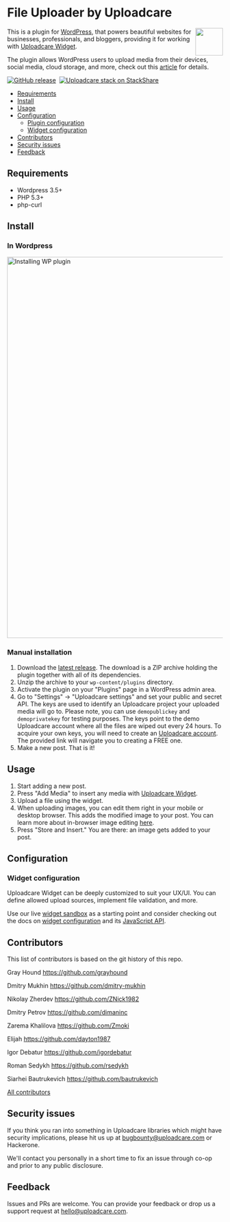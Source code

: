 # File Uploader by Uploadcare

<a href="https://uploadcare.com/?utm_source=github&utm_campaign=uploadcare-wordpress">
  <img align="right" width="64" height="64"
    src="https://ucarecdn.com/2f4864b7-ed0e-4411-965b-8148623aa680/uploadcare-logo-mark.svg"
    alt="">
</a>

This is a plugin for [WordPress][wordpress], that powers beautiful websites for businesses, professionals, and bloggers, providing it for working with [Uploadcare Widget][uc-feature-widget].

The plugin allows WordPress users to upload media
from their devices, social media, cloud storage, and more, check out this [article][wparena-article] for details.

[![GitHub release][badge-release-img]][badge-release-url]&nbsp;
[![Uploadcare stack on StackShare][badge-stack-img]][badge-stack-url]

* [Requirements](#requirements)
* [Install](#install)
* [Usage](#usage)
* [Configuration](#configuration)
  * [Plugin configuration](#plugin-configuration)
  * [Widget configuration](#widget-configuration)
* [Contributors](#contributors)
* [Security issues](#security-issues)
* [Feedback](#feedback)

## Requirements

- Wordpress 3.5+
- PHP 5.3+
- php-curl

## Install

### In Wordpress

<a href="https://wordpress.org/plugins/uploadcare/" title="Navigate to the plugin page">
  <img src="https://ucarecdn.com/a6ed4f07-46d4-45f1-9a2e-1bef04d9f21a/InstallFromWP.gif"
       width="888" alt="Installing WP plugin">
</a>

### Manual installation

1. Download the [latest release][github-releases]. The download is a ZIP archive holding the plugin together with all of its dependencies.
2. Unzip the archive to your `wp-content/plugins` directory.
3. Activate the plugin on your "Plugins" page in a WordPress admin area.
4. Go to "Settings" -> "Uploadcare settings" and set your public and secret API.
   The keys are used to identify an Uploadcare project your uploaded media will
   go to. Please note, you can use `demopublickey` and `demoprivatekey` for
   testing purposes. The keys point to the demo Uploadcare account where all the
   files are wiped out every 24 hours.
   To acquire your own keys, you will need to create
   an [Uploadcare account][uc-account]. The
   provided link will navigate you to creating a FREE one.
5. Make a new post. That is it!

## Usage

1. Start adding a new post.
2. Press "Add Media" to insert any media with
   [Uploadcare Widget][uc-widget-features].
3. Upload a file using the widget.
4. When uploading images, you can edit them right in your mobile or desktop
   browser. This adds the modified image to your post. You can learn more about
   in-browser image editing [here][uc-widget-image-processing].
5. Press "Store and Insert." You are there: an image gets added to your post.

## Configuration

### Widget configuration

Uploadcare Widget can be deeply customized to suit your UX/UI. You can define
allowed upload sources, implement file validation, and more.

Use our live [widget sandbox][uc-widget-configure] as a starting point and consider
checking out the docs on [widget configuration][uc-docs-widget-config] and its
[JavaScript API][uc-docs-widget-js-api].

## Contributors

This list of contributors is based on the git history of this repo.

Gray Hound <https://github.com/grayhound>

Dmitry Mukhin <https://github.com/dmitry-mukhin>

Nikolay Zherdev <https://github.com/ZNick1982>

Dmitry Petrov <https://github.com/dimaninc>

Zarema Khalilova <https://github.com/Zmoki>

Elijah <https://github.com/dayton1987>

Igor Debatur <https://github.com/igordebatur>

Roman Sedykh <https://github.com/rsedykh>

Siarhei Bautrukevich <https://github.com/bautrukevich>

[All contributors][github-contributors]

## Security issues

If you think you ran into something in Uploadcare libraries which might have
security implications, please hit us up at [bugbounty@uploadcare.com][uc-email-bounty]
or Hackerone.

We'll contact you personally in a short time to fix an issue through co-op and
prior to any public disclosure.

## Feedback

Issues and PRs are welcome. You can provide your feedback or drop us a support
request at [hello@uploadcare.com][uc-email-hello].

[wordpress]: http://www.wordpress.org/
[wparena-article]: https://wparena.com/3-must-have-wordpress-plugins-to-start-a-photoblog/
[uc-account]: https://uploadcare.com/accounts/create/free/
[uc-widget-features]: https://uploadcare.com/features/widget/
[uc-widget-image-processing]: https://uploadcare.com/features/image_processing/
[uc-docs-widget-config]: https://uploadcare.com/docs/uploads/widget/config/?utm_source=github&utm_campaign=uploadcare-wordpress
[uc-docs-widget-js-api]: https://uploadcare.com/docs/api_reference/javascript/?utm_source=github&utm_campaign=uploadcare-wordpress
[uc-widget-configure]: https://uploadcare.com/widget/configure/?utm_source=github&utm_campaign=uploadcare-wordpress
[uc-feature-widget]: https://uploadcare.com/features/widget/?utm_source=github&utm_campaign=uploadcare-wordpress
[uc-email-bounty]: mailto:bugbounty@uploadcare.com
[uc-email-hello]: mailto:hello@uploadcare.com

[github-releases]: https://github.com/uploadcare/uploadcare-wordpress/releases
[github-contributors]: https://github.com/uploadcare/uploadcare-wordpress/graphs/contributors

[badge-stack-img]: https://img.shields.io/badge/tech-stack-0690fa.svg?style=flat
[badge-stack-url]: https://stackshare.io/uploadcare/stacks/
[badge-release-img]: https://img.shields.io/github/release/uploadcare/uploadcare-wordpress.svg
[badge-release-url]: https://github.com/uploadcare/uploadcare-wordpress/releases
